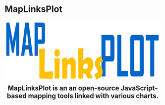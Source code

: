 # MapLinksPlot

<p align="center">
<img height=200 src="images/logo.png" alt="geosnap"/>
</p>

<h2 align="center" style="margin-top:-10px">MapLinksPlot is an an open-source JavaScript-based mapping tools linked with various charts.</h2> 


